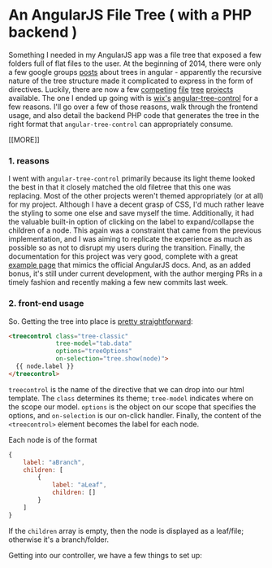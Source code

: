 # An AngularJS File Tree ( with a PHP backend )

Something I needed in my AngularJS app was a file tree that exposed a
few folders full of flat files to the user. At the beginning of 2014,
there were only a few google groups [posts][] about trees in angular -
apparently the recursive nature of the tree structure made it
complicated to express in the form of directives. Luckily, there are
now a few [competing][] [file][] [tree][] [projects][] available. The
one I ended up going with is [wix's][] [angular-tree-control][] for a
few reasons. I'll go over a few of those reasons, walk through the
frontend usage, and also detail the backend PHP code that generates
the tree in the right format that `angular-tree-control` can
appropriately consume.

[posts]: https://groups.google.com/forum/#!msg/angular/TbpjE-5XEM0/yUi8wqc7sWoJ
[competing]: https://github.com/eu81273/angular.treeview
[file]: https://github.com/jdewit/ez-file-tree
[tree]: http://nickperkinslondon.github.io/angular-bootstrap-nav-tree/test/bs2_ng115_test_page.html
[projects]: http://jsfiddle.net/brendanowen/uXbn6/8/
[Slim]: http://www.slimframework.com/
[wix's]: https://github.com/wix
[angular-tree-control]: http://github.com/wix/angular-tree-control/

[[MORE]]

### 1. reasons

I went with `angular-tree-control` primarily because its light theme
looked the best in that it closely matched the old filetree that this
one was replacing. Most of the other projects weren't themed
appropriately (or at all) for my project. Although I have a decent
grasp of CSS, I'd much rather leave the styling to some one else and
save myself the time. Additionally, it had the valuable built-in
option of clicking on the label to expand/collapse the children of a
node. This again was a constraint that came from the previous
implementation, and I was aiming to replicate the experience as much
as possible so as not to disrupt my users during the
transition. Finally, the documentation for this project was very good,
complete with a great [example page][] that mimics the official AngularJS
docs. And, as an added bonus, it's still under current development,
with the author merging PRs in a timely fashion and recently making a
few new commits last week.

[example page]: http://wix.github.io/angular-tree-control/

### 2. front-end usage

So. Getting the tree into place is [pretty straightforward][]:

[pretty straightforward]: https://github.com/gempesaw/honeydew-ng/blob/master/app/components/filetree/filetree.html#L28-L34

```html
<treecontrol class="tree-classic"
             tree-model="tab.data"
             options="treeOptions"
             on-selection="tree.show(node)">
  {{ node.label }}
</treecontrol>
```

`treecontrol` is the name of the directive that we can drop into our
html template. The `class` determines its theme; `tree-model`
indicates where on the scope our model. `options` is the object on our
scope that specifies the options, and `on-selection` is our on-click
handler. Finally, the content of the `<treecontrol>` element becomes
the label for each node.

Each node is of the format

```js
{
    label: "aBranch",
    children: [
        {
            label: "aLeaf",
            children: []
        }
    ]
}
```

If the `children` array is empty, then the node is displayed as a
leaf/file; otherwise it's a branch/folder.

Getting into our controller, we have a few things to set up:
